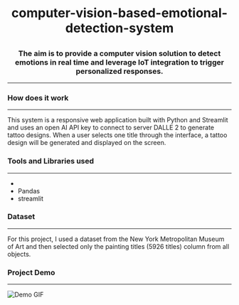 
# <h1 align="center">computer-vision-based-emotional-detection-system</h1>

## <h3 align="center">The aim is to provide a computer vision solution to detect emotions in real time and leverage IoT integration to trigger personalized responses.</h3>
---

### <h3 align="left">How does it work</h3>
---
This system is a responsive web application built with Python and Streamlit and uses an open AI API key to connect to server DALLE 2 to generate tattoo designs. When a user selects one title through the interface, a tattoo design will be generated and displayed on the screen.

### <h3 align="left">Tools and Libraries used</h3>
---

* 
* Pandas
* streamlit


### <h3 align="left">Dataset</h3>
---
For this project, I used a dataset from the New York Metropolitan Museum of Art and then selected only the painting titles (5926 titles) column from all objects. 

### <h3 align="left">Project Demo</h3>
---
![Demo GIF]()
